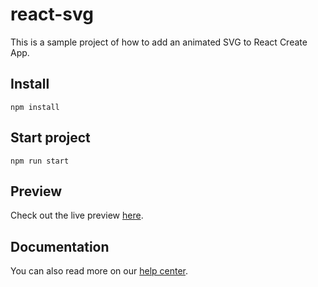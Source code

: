 # react-svg

This is a sample project of how to add an animated SVG to React Create App.

## Install

`npm install`

## Start project

`npm run start`

## Preview

Check out the live preview [here](https://svgator-gatsby-svg.vercel.app/).

## Documentation

You can also read more on our [help center](https://www.svgator.com/help/getting-started/add-animated-svgs-to-react-website).